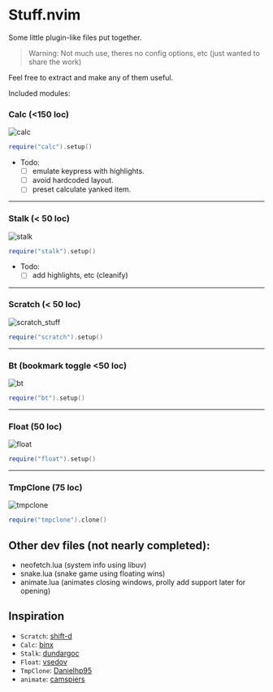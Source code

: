 # Stuff.nvim

Some little plugin-like files put together.
> Warning:
Not much use, theres no config options, etc (just wanted to share the work)

Feel free to extract and make any of them useful.

Included modules:

### Calc (<150 loc)
![calc](https://user-images.githubusercontent.com/77913442/183280043-b8e0b5bf-2fb3-41a8-b244-835743f1bdf3.gif)
```lua
require("calc").setup()
```

- Todo:
    - [ ] emulate keypress with highlights.
    - [ ] avoid hardcoded layout.
    - [ ] preset calculate yanked item.

---

### Stalk (< 50 loc)
![stalk](https://user-images.githubusercontent.com/77913442/183280315-56706519-1434-47a3-be45-5b3eeb5fa37b.gif)
```lua
require("stalk").setup()
```

- Todo:
    - [ ] add highlights, etc (cleanify)

---

### Scratch (< 50 loc)
![scratch_stuff](https://user-images.githubusercontent.com/77913442/183280873-986a68d0-ac3f-4dcc-97a5-6adc40035d05.gif)
```lua
require("scratch").setup()
```
---

### Bt (bookmark toggle <50 loc)
![bt](https://user-images.githubusercontent.com/77913442/183281125-8f7f03cd-58a9-44c0-a139-2f0f52a596de.gif)
```lua
require("bt").setup()
```
---

### Float (50 loc)
![float](https://user-images.githubusercontent.com/77913442/183281327-eeafbd28-7287-4edd-a725-522280382b8d.gif)
```lua
require("float").setup()
```

---

### TmpClone (75 loc)
![tmpclone](https://user-images.githubusercontent.com/77913442/188803827-bc56d6d8-eae9-473b-b340-df4b5ba843d2.gif)
```lua
require("tmpclone").clone()
```

## Other dev files (not nearly completed):
- neofetch.lua (system info using libuv)
- snake.lua (snake game using floating wins)
- animate.lua (animates closing windows, prolly add support later for opening)

## Inspiration
- `Scratch`: [shift-d](https://github.com/shift-d)
- `Calc`: [binx](https://github.com/BinxDot/)
- `Stalk`: [dundargoc](https://github.com/dundargoc)
- `Float`: [vsedov](https://github.com/vsedov)
- `TmpClone`: [Danielhp95](https://github.com/Danielhp95/tmpclone-nvim)
- `animate`: [camspiers](https://github.com/camspiers/animate.vim)
